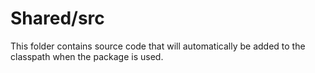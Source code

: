 # Shared/src

This folder contains source code that will automatically be added to the classpath when
the package is used.
